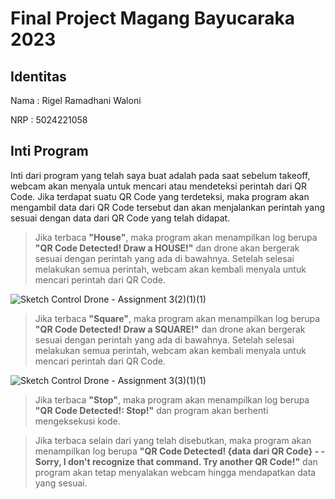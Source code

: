 # Final Project Magang Bayucaraka 2023

## Identitas

Nama : Rigel Ramadhani Waloni

NRP  : 5024221058

## Inti Program

Inti dari program yang telah saya buat adalah pada saat sebelum takeoff, webcam akan menyala untuk mencari atau mendeteksi perintah dari QR Code. Jika terdapat suatu QR Code yang terdeteksi, maka program akan mengambil data dari QR Code tersebut dan akan menjalankan perintah yang sesuai dengan data dari QR Code yang telah didapat.

> Jika terbaca **"House"**, maka program akan menampilkan log berupa **"QR Code Detected! Draw a HOUSE!"** dan drone akan bergerak sesuai dengan perintah yang ada di bawahnya. Setelah selesai melakukan semua perintah, webcam akan kembali menyala untuk mencari perintah dari QR Code.

![Sketch Control Drone - Assignment 3(2)(1)(1)](https://user-images.githubusercontent.com/115273885/220659399-9acab8af-81d5-48fd-ac01-2daf77bd2dc2.png)

> Jika terbaca **"Square"**, maka program akan menampilkan log berupa **"QR Code Detected! Draw a SQUARE!"** dan drone akan bergerak sesuai dengan perintah yang ada di bawahnya. Setelah selesai melakukan semua perintah, webcam akan kembali menyala untuk mencari perintah dari QR Code.

![Sketch Control Drone - Assignment 3(3)(1)(1)](https://user-images.githubusercontent.com/115273885/220659448-dda683f5-8ab2-41dc-b9dd-a470cb9a198c.png)

> Jika terbaca **"Stop"**, maka program akan menampilkan log berupa **"QR Code Detected!: Stop!"** dan program akan berhenti mengeksekusi kode.

> Jika terbaca selain dari yang telah disebutkan, maka program akan menampilkan log berupa **"QR Code Detected! {data dari QR Code} - - Sorry, I don't recognize that command. Try another QR Code!"** dan program akan tetap menyalakan webcam hingga mendapatkan data yang sesuai.
